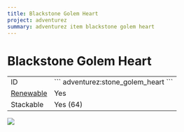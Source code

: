 ```yaml
---
title: Blackstone Golem Heart
project: adventurez
summary: adventurez item blackstone golem heart
---
```

# Blackstone Golem Heart
<div class="combi">
<div class="divthing">
<table class="tablething">
    <tbody>
        <tr>
            <td class="first-column">ID</td>
            <td class="second-column">
            ```
            adventurez:stone_golem_heart
            ```
            </td>
        </tr>
        <tr id="linear-top">
            <td class="first-column"><a href="https://minecraft.fandom.com/wiki/Renewable_resource" target="_blank">Renewable</a></td>
            <td class="second-column">Yes</td>
        </tr>
        <tr id="linear-top">
            <td class="first-column">Stackable</td>
            <td class="second-column">Yes (64)</td>
        </tr>
    </tbody>
</table>
</div>
<div class="div-img-center">
<img src="/wiki/assets/adventurez/items/blackstone_golem_heart.png" loading="lazy" />
</div>
</div>